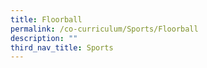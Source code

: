 ```yaml
---
title: Floorball
permalink: /co-curriculum/Sports/Floorball
description: ""
third_nav_title: Sports
---
```

